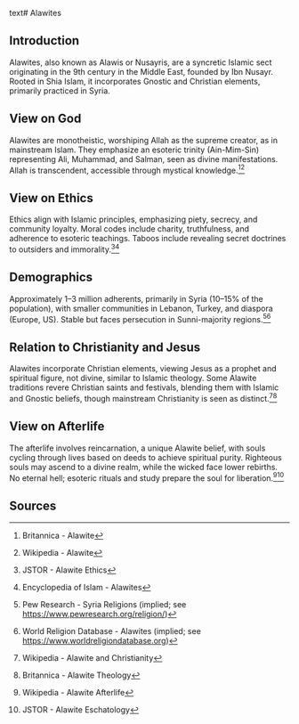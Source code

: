 text# Alawites
## Introduction
Alawites, also known as Alawis or Nusayris, are a syncretic Islamic sect originating in the 9th century in the Middle East, founded by Ibn Nusayr. Rooted in Shia Islam, it incorporates Gnostic and Christian elements, primarily practiced in Syria.
## View on God
Alawites are monotheistic, worshiping Allah as the supreme creator, as in mainstream Islam. They emphasize an esoteric trinity (Ain-Mim-Sin) representing Ali, Muhammad, and Salman, seen as divine manifestations. Allah is transcendent, accessible through mystical knowledge.[^11][^12]
## View on Ethics
Ethics align with Islamic principles, emphasizing piety, secrecy, and community loyalty. Moral codes include charity, truthfulness, and adherence to esoteric teachings. Taboos include revealing secret doctrines to outsiders and immorality.[^13][^14]
## Demographics
Approximately 1–3 million adherents, primarily in Syria (10–15% of the population), with smaller communities in Lebanon, Turkey, and diaspora (Europe, US). Stable but faces persecution in Sunni-majority regions.[^15][^16]
## Relation to Christianity and Jesus
Alawites incorporate Christian elements, viewing Jesus as a prophet and spiritual figure, not divine, similar to Islamic theology. Some Alawite traditions revere Christian saints and festivals, blending them with Islamic and Gnostic beliefs, though mainstream Christianity is seen as distinct.[^17][^18]
## View on Afterlife
The afterlife involves reincarnation, a unique Alawite belief, with souls cycling through lives based on deeds to achieve spiritual purity. Righteous souls may ascend to a divine realm, while the wicked face lower rebirths. No eternal hell; esoteric rituals and study prepare the soul for liberation.[^19][^20]
## Sources
[^11]: Britannica - Alawite[](https://www.britannica.com/topic/Alawite)
[^12]: Wikipedia - Alawite[](https://en.wikipedia.org/wiki/Alawite)
[^13]: JSTOR - Alawite Ethics[](https://www.jstor.org/stable/3260563)
[^14]: Encyclopedia of Islam - Alawites[](https://www.encyclopedia.com/religion/alawites)
[^15]: Pew Research - Syria Religions (implied; see https://www.pewresearch.org/religion/)
[^16]: World Religion Database - Alawites (implied; see https://www.worldreligiondatabase.org)
[^17]: Wikipedia - Alawite and Christianity[](https://en.wikipedia.org/wiki/Alawite#Christianity)
[^18]: Britannica - Alawite Theology[](https://www.britannica.com/topic/Alawite)
[^19]: Wikipedia - Alawite Afterlife[](https://en.wikipedia.org/wiki/Alawite#Afterlife)
[^20]: JSTOR - Alawite Eschatology[](https://www.jstor.org/stable/3260564)
